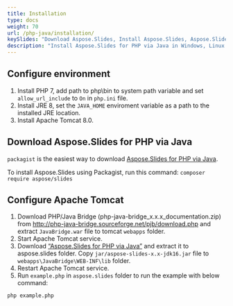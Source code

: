```yaml
---
title: Installation
type: docs
weight: 70
url: /php-java/installation/
keySlides: "Download Aspose.Slides, Install Aspose.Slides, Aspose.Slides Installation, Windows, macOS, Linux, PHP"
description: "Install Aspose.Slides for PHP via Java in Windows, Linux or macOS"
---
```


## **Configure environment**

1. Install PHP 7, add path to php\bin to system path variable and set `allow_url_include` to `On` in `php.ini` file.
1. Install JRE 8, set the `JAVA_HOME` enviroment variable as a path to the installed JRE location.
1. Install Apache Tomcat 8.0.

## **Download Aspose.Slides for PHP via Java** 

`packagist` is the easiest way to download [Aspose.Slides for PHP via Java](https://packagist.org/packages/aspose/slides). 

To install Aspose.Slides using Packagist, run this command: `composer require aspose/slides`

## **Configure Apache Tomcat**

1. Download PHP/Java Bridge (php-java-bridge_x.x.x_documentation.zip) from http://php-java-bridge.sourceforge.net/pjb/download.php and extract `JavaBridge.war` file to tomcat `webapps` folder.
1. Start Apache Tomcat service.
1. Download [“Aspose.Slides for PHP via Java”](https://downloads.aspose.com/slides/php-java) and extract it to aspose.slides folder. Copy `jar/aspose-slides-x.x-jdk16.jar` file to `webapps\JavaBridge\WEB-INF\lib` folder.
1. Restart Apache Tomcat service.
1. Run `example.php` in `aspose.slides` folder to run the example with below command:
```
php example.php
```
